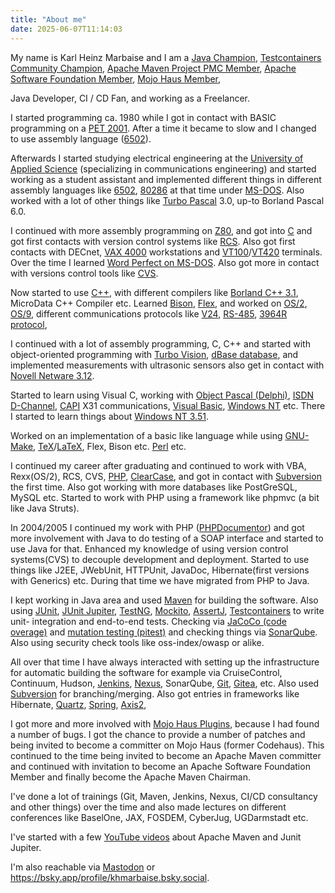 ```yaml
---
title: "About me"
date: 2025-06-07T11:14:03
---
```

My name is Karl Heinz Marbaise and I am a [Java Champion](https://javachampions.org/members.html),
[Testcontainers Community Champion](https://testcontainers.com/community-champions/karl-heinz-marbaise/),
[Apache Maven Project PMC Member](https://maven.apache.org/team.html), 
[Apache Software Foundation Member](https://people.apache.org/phonebook.html?uid=khmarbaise), [Mojo Haus Member](https://www.mojohaus.org/team.html), 

Java Developer, CI / CD Fan, and working as a Freelancer.

I started programming ca. 1980 while I got in contact with BASIC programming on a 
[PET 2001](https://en.wikipedia.org/wiki/Commodore_PET). After a time it became to slow 
and I changed to use assembly language ([6502](https://en.wikipedia.org/wiki/MOS_Technology_6502#Example_code)).

Afterwards I started studying electrical engineering at the [University of Applied Science](https://www.fh-aachen.de/en/) 
(specializing in communications engineering)  and started working as a student assistant and implemented different
things in different assembly languages like [6502](https://en.wikipedia.org/wiki/MOS_Technology_6502), 
[80286](https://en.wikipedia.org/wiki/Intel_80286) at that time under [MS-DOS](https://en.wikipedia.org/wiki/MS-DOS).
Also worked with a lot of other things like [Turbo Pascal](https://en.wikipedia.org/wiki/Turbo_Pascal) 3.0, up-to Borland Pascal 6.0.

I continued with more assembly programming on [Z80](https://en.wikipedia.org/wiki/Zilog_Z80),
and got into [C](https://en.wikipedia.org/wiki/The_C_Programming_Language) and got first contacts with version control 
systems like [RCS](https://en.wikipedia.org/wiki/Revision_Control_System). Also got first contacts with DECnet, [VAX 4000](https://en.wikipedia.org/wiki/VAXstation)
workstations and [VT100](https://en.wikipedia.org/wiki/VT100)/[VT420](https://en.wikipedia.org/wiki/VT420) terminals. Over the time I learned [Word Perfect on MS-DOS](https://en.wikipedia.org/wiki/WordPerfect).
Also got more in contact with versions control tools like [CVS](https://en.wikipedia.org/wiki/Concurrent_Versions_System).

Now started to use [C++](https://en.wikipedia.org/wiki/C%2B%2B), with different compilers like [Borland C++ 3.1](https://en.wikipedia.org/wiki/Borland_C%2B%2B),
MicroData C++ Compiler etc. Learned [Bison](https://en.wikipedia.org/wiki/GNU_Bison), [Flex](https://en.wikipedia.org/wiki/Flex_(lexical_analyser_generator)), and
worked on [OS/2](https://en.wikipedia.org/wiki/OS/2), [OS/9](https://en.wikipedia.org/wiki/OS-9), different communications protocols like 
[V24](https://en.wikipedia.org/wiki/RS-232), [RS-485](https://en.wikipedia.org/wiki/RS-485), [3964R protocol](https://doc.ipesoft.com/pages/viewpage.action?pageId=17282514),

I continued with a lot of assembly programming, C, C++ and started with object-oriented programming with 
[Turbo Vision](https://en.wikipedia.org/wiki/Turbo_Vision), [dBase database](https://en.wikipedia.org/wiki/DBase), 
and implemented measurements with ultrasonic sensors also get in contact with
[Novell Netware 3.12](https://en.wikipedia.org/wiki/NetWare#NetWare_3.x). 

Started to learn using Visual C, working with [Object Pascal (Delphi)](https://en.wikipedia.org/wiki/Delphi_(software)), [ISDN D-Channel](https://en.wikipedia.org/wiki/D_channel), 
[CAPI](https://en.wikipedia.org/wiki/Common_ISDN_Application_Programming_Interface) X31 communications, [Visual Basic](https://en.wikipedia.org/wiki/Visual_Basic_(classic)), 
[Windows NT](https://en.wikipedia.org/wiki/Windows_NT) etc. There I started to learn things about [Windows NT 3.51](https://en.wikipedia.org/wiki/Windows_NT_3.51).

Worked on an implementation of a basic like language while using [GNU-Make](https://en.wikipedia.org/wiki/Make_(software)#Derivatives),
[TeX](https://en.wikipedia.org/wiki/TeX)/[LaTeX](https://en.wikipedia.org/wiki/LaTeX), Flex, Bison etc.
[Perl](https://en.wikipedia.org/wiki/Perl) etc.

I continued my career after graduating and continued to work with VBA, Rexx(OS/2), RCS, CVS, 
[PHP](https://en.wikipedia.org/wiki/PHP), [ClearCase](https://en.wikipedia.org/wiki/Rational_ClearCase), and
got in contact with [Subversion](https://en.wikipedia.org/wiki/Apache_Subversion) the first time. Also got working
with more databases like PostGreSQL, MySQL etc. Started to work with PHP using a framework like phpmvc (a bit like Java Struts).

In 2004/2005 I continued my work with PHP ([PHPDocumentor](https://phpdoc.org/)) and got more involvement with Java
to do testing of a SOAP interface and started to use Java for that. Enhanced my knowledge of using version control
systems(CVS) to decouple development and deployment. Started to use things like J2EE, JWebUnit, HTTPUnit, JavaDoc,
Hibernate(first versions with Generics) etc. During that time we have migrated from PHP to Java.

I kept working in Java area and used [Maven](https://maven.apache.org) for building the software. 
Also using [JUnit](https://junit.org/junit4/), [JUnit Jupiter](https://https://junit.org/junit5/), 
[TestNG](https://testng.org/doc/), [Mockito](https://site.mockito.org/), [AssertJ](https://assertj.github.io/doc/),
[Testcontainers](https://www.testcontainers.org/) to write unit- integration and end-to-end tests. Checking via [JaCoCo (code overage)](https://www.jacoco.org/jacoco/)
and [mutation testing (pitest)](https://pitest.org/) and checking things via [SonarQube](https://www.sonarqube.org/).
Also using security check tools like oss-index/owasp or alike.

All over that time I have always interacted with setting up the infrastructure for automatic building the software
for example via CruiseControl, Continuum, Hudson, [Jenkins](https://jenins.io), [Nexus](https://www.sonatype.com/products/nexus-repository),
SonarQube, [Git](https://git-scm.com), [Gitea](https://gitea.io), etc. Also used [Subversion](https://subversion.apache.org) 
for branching/merging. Also got entries in frameworks like Hibernate, [Quartz](https://github.com/quartz-scheduler/quartz), 
[Spring](https://spring.io), [Axis2](https://axis.apache.org/axis2/java/core/),

I got more and more involved with [Mojo Haus Plugins](https://www.mojohaus.org/), because I had found a number of bugs.
I got the chance to provide a number of patches and being invited to become a committer on Mojo Haus (former Codehaus). 
This continued to the time being invited to become an Apache Maven committer and continued with invitation to become an 
Apache Software Foundation Member and finally become the Apache Maven Chairman.

I've done a lot of trainings (Git, Maven, Jenkins, Nexus, CI/CD consultancy and other things) over the time and 
also made lectures on different conferences like BaselOne, JAX, FOSDEM, CyberJug, UGDarmstadt etc.

I've started with a few [YouTube videos](https://www.youtube.com/@khmarbaise) about Apache Maven
and Junit Jupiter.

I'm also reachable via <a rel="me" href="https://mastodon.social/@khmarbaise">Mastodon</a> or 
<a href="https://bsky.app/profile/khmarbaise.bsky.social">https://bsky.app/profile/khmarbaise.bsky.social</a>. 

